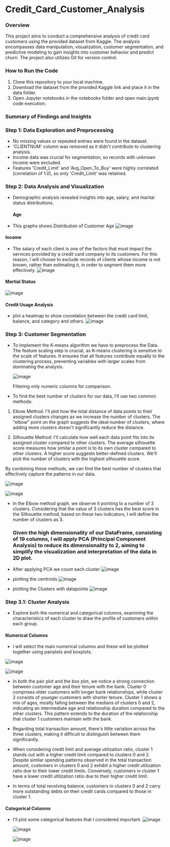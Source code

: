 # Credit_Card_Customer_Analysis

### Overview
This project aims to conduct a comprehensive analysis of credit card customers using the provided dataset from Kaggle. The analysis encompasses data manipulation, visualization, customer segmentation, and predictive modeling to gain insights into customer behavior and predict churn. The project also utilizes Git for version control.

### How to Run the Code
1. Clone this repository to your local machine.
2. Download the dataset from the provided Kaggle link and place it in the data folder.
3. Open Jupyter notebooks in the notebooks folder and open main.ipynb code execution.

### Summary of Findings and Insights

### Step 1: Data Exploration and Preprocessing
- No missing values or repeated entries were found in the dataset.
- 'CLIENTNUM' column was removed as it didn't contribute to clustering analysis.
- Income data was crucial for segmentation, so records with unknown income were excluded.
- Features 'Credit_Limit' and 'Avg_Open_To_Buy' were highly correlated (correlation of 1.0), so only 'Credit_Limit' was retained.

### Step 2: Data Analysis and Visualization
- Demographic analysis revealed insights into age, salary, and marital status distributions.
  #### Age
- This graphs shows Distribution of Customer Age
  ![image](https://github.com/Anshv99/Credit_Card_Customer_Analysis/assets/91983097/3de1dd21-c249-46a0-bb56-91176cbc6211)

#### Income
- The salary of each client is one of the factors that most impact the services provided by a credit card company to its customers. For this reason, I will choose to exclude records of clients whose income is not known, rather than estimating it, in order to segment them more effectively.
  ![image](https://github.com/Anshv99/Credit_Card_Customer_Analysis/assets/91983097/103423ae-46a6-4feb-937c-5ad0b5eecba2)

#### Martial Status 
![image](https://github.com/Anshv99/Credit_Card_Customer_Analysis/assets/91983097/5047b31b-7f1d-4048-ae34-b60411ad71c6)

#### Credit Usage Analysis
- plot a heatmap to show coorelation between the credit card limit, balance, and category and others.
  ![image](https://github.com/Anshv99/Credit_Card_Customer_Analysis/assets/91983097/4e1450ba-9703-4443-a23c-22d085274883)

### Step 3: Customer Segmentation
- To implement the K-means algorithm we have to preprocess the Data. The feature scaling step is crucial, as K-means clustering is sensitive to the scale of features. It ensures that all features contribute equally to the clustering process, preventing variables with larger scales from dominating the analysis.

  ![image](https://github.com/Anshv99/Credit_Card_Customer_Analysis/assets/91983097/57bdab88-2dca-4d91-a43b-3d1d2a16301a)
  
  Filtering only numeric columns for comparison.

- To find the best number of clusters for our data, I'll use two common methods:
1. Elbow Method: I'll plot how the total distance of data points to their assigned clusters changes as we increase the number of clusters. The "elbow" point on the graph suggests the ideal number of clusters, where adding more clusters doesn't significantly reduce the distance.

2. Silhouette Method: I'll calculate how well each data point fits into its assigned cluster compared to other clusters. The average silhouette score measures how similar a point is to its own cluster compared to other clusters. A higher score suggests better-defined clusters. We'll pick the number of clusters with the highest silhouette score.

By combining these methods, we can find the best number of clusters that effectively capture the patterns in our data.

![image](https://github.com/Anshv99/Credit_Card_Customer_Analysis/assets/91983097/3f0c145b-fdb0-48fa-998a-3dc191b770d4) 

![image](https://github.com/Anshv99/Credit_Card_Customer_Analysis/assets/91983097/b03efd08-7056-4f97-ac83-464cef7aeba1)

- In the Elbow method graph, we observe it pointing to a number of 3 clusters. Considering that the value of 3 clusters has the best score in the Silhouette method, based on these two indicators, I will define the number of clusters as 3.

  ### Given the high dimensionality of our DataFrame, consisting of 19 columns, I will apply PCA (Principal Component Analysis) to reduce its dimensionality to 2, aiming to simplify the visualization and interpretation of the data in 2D plot.

- After applying PCA we count each cluster
  ![image](https://github.com/Anshv99/Credit_Card_Customer_Analysis/assets/91983097/8942454c-a007-45a5-8102-fa432aeef18c)

- plotting the centroids
  ![image](https://github.com/Anshv99/Credit_Card_Customer_Analysis/assets/91983097/59f58787-7196-454a-9746-ab82e1d3e28e)

- plotting the Clusters with datapoints
  ![image](https://github.com/Anshv99/Credit_Card_Customer_Analysis/assets/91983097/b35686d0-4b47-4458-9d51-d9ae65f4126c)

### Step 3.1: Cluster Analysis

- Explore both the numerical and categorical columns, examining the characteristics of each cluster to draw the profile of customers within each group.

#### Numerical Columns
- I will select the main numerical columns and these will be plotted together using pairplots and boxplots.

![image](https://github.com/Anshv99/Credit_Card_Customer_Analysis/assets/91983097/0e6bfc8b-265a-4d80-b989-a0151c1080d3)

![image](https://github.com/Anshv99/Credit_Card_Customer_Analysis/assets/91983097/097ac0f6-5a66-40a6-9482-d5b799de9eea)

- In both the pair plot and the box plot, we notice a strong connection between customer age and their tenure with the bank. Cluster 0 comprises older customers with longer bank relationships, while cluster 2 consists of younger customers with shorter tenure. Cluster 1 shows a mix of ages, mostly falling between the medians of clusters 0 and 2, indicating an intermediate age and relationship duration compared to the other clusters. This pattern extends to the duration of the relationship that cluster 1 customers maintain with the bank.

- Regarding total transaction amount, there's little variation across the three clusters, making it difficult to distinguish between them significantly.

- When considering credit limit and average utilization ratio, cluster 1 stands out with a higher credit limit compared to clusters 0 and 2. Despite similar spending patterns observed in the total transaction amount, customers in clusters 0 and 2 exhibit a higher credit utilization ratio due to their lower credit limits. Conversely, customers in cluster 1 have a lower credit utilization ratio due to their higher credit limit.

- In terms of total revolving balance, customers in clusters 0 and 2 carry more outstanding debts on their credit cards compared to those in cluster 1.

#### Categorical Columns
- I'll plot some categorical features that I considered important.
  ![image](https://github.com/Anshv99/Credit_Card_Customer_Analysis/assets/91983097/8866d8bc-4b57-4973-a6b7-d60f93a601fc)
  
  ![image](https://github.com/Anshv99/Credit_Card_Customer_Analysis/assets/91983097/1f624761-b2ab-4ac6-8b3e-6b23fffa3c72)
  
  ![image](https://github.com/Anshv99/Credit_Card_Customer_Analysis/assets/91983097/64166981-73b8-4b54-ba40-c9e4bcbebb0a)





